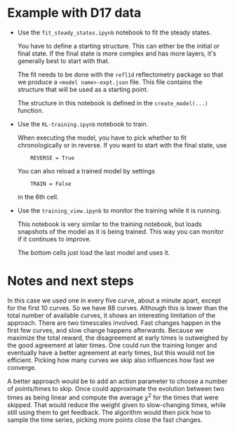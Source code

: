 # Example with D17 data

- Use the `fit_steady_states.ipynb` notebook to fit the steady states.

    You have to define a starting structure. This can either be the initial
    or final state. If the final state is more complex and has more layers,
    it's generally best to start with that.

    The fit needs to be done with the `refl1d` reflectometry package so that
    we produce a `<model name>-expt.json` file. This file contains the structure that will be used as a starting point.

    The structure in this notebook is defined in the `create_model(...)` 
    function.


- Use the `RL-training.ipynb` notebook to train.

    When executing the model, you have to pick whether to fit chronologically or in reverse. If you want to start with the final state, use

    ```
        REVERSE = True
    ```

    You can also reload a trained model by settings
    ```
        TRAIN = False
    ```
    in the 6th cell.

- Use the `training_view.ipynb` to monitor the training while it is running.

    This notebook is very similar to the training notebook, but loads
    snapshots of the model as it is being trained. This way you can monitor
    if it continues to improve. 

    The bottom cells just load the last model and uses it.

# Notes and next steps

In this case we used one in every five curve, about a minute apart, except for the first 10 curves.
So we have 88 curves.
Although this is lower than the total number of available curves, it shows an interesting
limitation of the approach. There are two timescales involved. Fast changes happen in the first
few curves, and slow change happens afterwards. Because we maximize the total reward, the
disagreement at early times is outweighed by the good agreement at later times.
One could run the training longer and eventually have a better agreement at early times, but
this would not be efficient. Picking how many curves we skip also influences how fast we
converge.

A better approach would be to add an action parameter to choose a number of points/times to
skip. Once could approximate the evolution between two times as being linear and compute the
average $\chi^2$ for the times that were skipped. That would reduce the weight given to 
slow-changing times, while still using them to get feedback. The algorithm would then pick
how to sample the time series, picking more points close the fast changes.